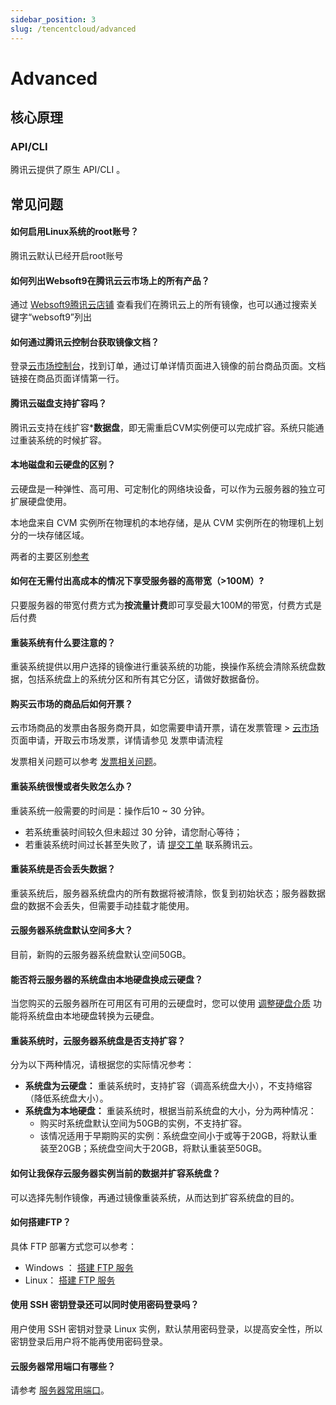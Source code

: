 ```yaml
---
sidebar_position: 3
slug: /tencentcloud/advanced
---
```


# Advanced

## 核心原理

### API/CLI

腾讯云提供了原生 API/CLI 。  


## 常见问题

#### 如何启用Linux系统的root账号？

腾讯云默认已经开启root账号

#### 如何列出Websoft9在腾讯云云市场上的所有产品？

通过 [Websoft9腾讯云店铺](https://market.cloud.tencent.com/stores/1252192180) 查看我们在腾讯云上的所有镜像，也可以通过搜索关键字“websoft9”列出

#### 如何通过腾讯云控制台获取镜像文档？

登录[云市场控制台](https://console.cloud.tencent.com/servicemarket/services)，找到订单，通过订单详情页面进入镜像的前台商品页面。文档链接在商品页面详情第一行。

#### 腾讯云磁盘支持扩容吗？

腾讯云支持在线扩容***数据盘**，即无需重启CVM实例便可以完成扩容。系统只能通过重装系统的时候扩容。

#### 本地磁盘和云硬盘的区别？
云硬盘是一种弹性、高可用、可定制化的网络块设备，可以作为云服务器的独立可扩展硬盘使用。 

本地盘来自 CVM 实例所在物理机的本地存储，是从 CVM 实例所在的物理机上划分的一块存储区域。  

两者的主要区别[参考](https://cloud.tencent.com/document/product/213/4952)

#### 如何在无需付出高成本的情况下享受服务器的高带宽（>100M）?

只要服务器的带宽付费方式为**按流量计费**即可享受最大100M的带宽，付费方式是后付费

#### 重装系统有什么要注意的？

重装系统提供以用户选择的镜像进行重装系统的功能，换操作系统会清除系统盘数据，包括系统盘上的系统分区和所有其它分区，请做好数据备份。

#### 购买云市场的商品后如何开票？

云市场商品的发票由各服务商开具，如您需要申请开票，请在发票管理 > [云市场](https://console.cloud.tencent.com/expense/invoice?tab=CloudMarket) 页面申请，开取云市场发票，详情请参见 发票申请流程

发票相关问题可以参考 [发票相关问题](../order)。

#### 重装系统很慢或者失败怎么办？

重装系统一般需要的时间是：操作后10 ~ 30 分钟。

- 若系统重装时间较久但未超过 30 分钟，请您耐心等待；
- 若重装系统时间过长甚至失败了，请 [提交工单](https://console.cloud.tencent.com/workorder/category) 联系腾讯云。

#### 重装系统是否会丢失数据？

重装系统后，服务器系统盘内的所有数据将被清除，恢复到初始状态；服务器数据盘的数据不会丢失，但需要手动挂载才能使用。

#### 云服务器系统盘默认空间多大？

目前，新购的云服务器系统盘默认空间50GB。

#### 能否将云服务器的系统盘由本地硬盘换成云硬盘？
当您购买的云服务器所在可用区有可用的云硬盘时，您可以使用 [调整硬盘介质](https://cloud.tencent.com/document/product/213/31978) 功能将系统盘由本地硬盘转换为云硬盘。

#### 重装系统时，云服务器系统盘是否支持扩容？

分为以下两种情况，请根据您的实际情况参考：

- **系统盘为云硬盘：**
重装系统时，支持扩容（调高系统盘大小），不支持缩容（降低系统盘大小）。
- **系统盘为本地硬盘：**
重装系统时，根据当前系统盘的大小，分为两种情况：
   - 购买时系统盘默认空间为50GB的实例，不支持扩容。
   - 该情况适用于早期购买的实例：系统盘空间小于或等于20GB，将默认重装至20GB；系统盘空间大于20GB，将默认重装至50GB。

#### 如何让我保存云服务器实例当前的数据并扩容系统盘？

可以选择先制作镜像，再通过镜像重装系统，从而达到扩容系统盘的目的。

#### 如何搭建FTP？

具体 FTP 部署方式您可以参考：

- Windows ： [搭建 FTP 服务](https://cloud.tencent.com/document/product/213/10414)
- Linux： [搭建 FTP 服务](https://cloud.tencent.com/document/product/213/10912)

#### 使用 SSH 密钥登录还可以同时使用密码登录吗？

用户使用 SSH 密钥对登录 Linux 实例，默认禁用密码登录，以提高安全性，所以密钥登录后用户将不能再使用密码登录。

#### 云服务器常用端口有哪些？

请参考 [服务器常用端口](https://cloud.tencent.com/document/product/213/34601)。